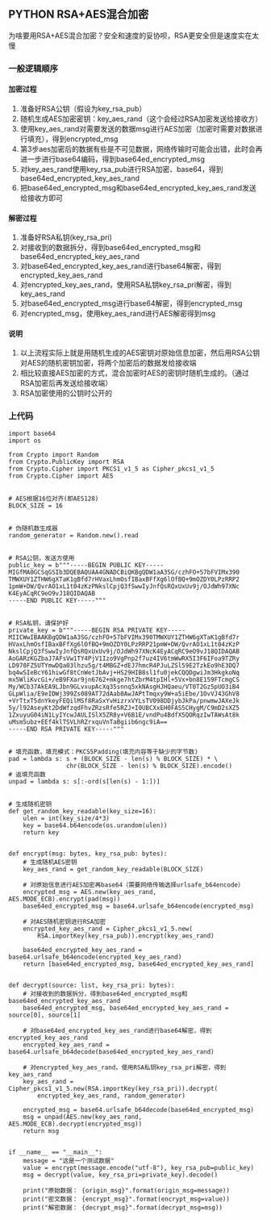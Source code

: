 ## PYTHON RSA+AES混合加密

为啥要用RSA+AES混合加密？安全和速度的妥协呗，RSA更安全但是速度实在太慢

### 一般逻辑顺序

#### 加密过程
1. 准备好RSA公钥（假设为key_rsa_pub）
2. 随机生成AES加密密钥：key_aes_rand（这个会经过RSA加密发送给接收方）
3. 使用key_aes_rand对需要发送的数据msg进行AES加密（加密时需要对数据进行填充），得到encrypted_msg
4. 第3步aes加密后的数据有些是不可见数据，网络传输时可能会出错，此时会再进一步进行base64编码，得到base64ed_encrypted_msg
5. 对key_aes_rand使用key_rsa_pub进行RSA加密、base64，得到base64ed_encrypted_key_aes_rand
6. 把base64ed_encrypted_msg和base64ed_encrypted_key_aes_rand发送给接收方即可

#### 解密过程
1. 准备好RSA私钥(key_rsa_pri)
2. 对接收到的数据拆分，得到base64ed_encrypted_msg和base64ed_encrypted_key_aes_rand
3. 对base64ed_encrypted_key_aes_rand进行base64解密，得到encrypted_key_aes_rand
4. 对encrypted_key_aes_rand，使用RSA私钥key_rsa_pri解密，得到key_aes_rand
5. 对base64ed_encrypted_msg进行base64解密，得到encrypted_msg
6. 对encrypted_msg，使用key_aes_rand进行AES解密得到msg

#### 说明
1. 以上流程实际上就是用随机生成的AES密钥对原始信息加密，然后用RSA公钥对AES的随机密钥加密，将两个加密后的数据发给接收端
2. 相比较直接AES加密的方式，混合加密时AES的密钥时随机生成的。（通过RSA加密后再发送给接收端）
3. RSA加密使用的公钥时公开的


### 上代码
```
import base64
import os

from Crypto import Random
from Crypto.PublicKey import RSA
from Crypto.Cipher import PKCS1_v1_5 as Cipher_pkcs1_v1_5
from Crypto.Cipher import AES


# AES根据16位对齐(即AES128)
BLOCK_SIZE = 16


# 伪随机数生成器
random_generator = Random.new().read


# RSA公钥，发送方使用
public_key = b"""-----BEGIN PUBLIC KEY-----
MIGfMA0GCSqGSIb3DQEBAQUAA4GNADCBiQKBgQDW1aA3SG/czhFO+57bFVIMx390
TMWXUY1ZTHW6gXTaK1gBfd7rHVaxLhmOsfIBaxBFfXg6lOfBQ+9mOZDY0LPzRRP2
1pmW+DW/QvrAO1xL1t04zKzPNkslCpjQ3fSwwIyJnfQsRQxUxUv9j/OJdWh97XNc
K4EyACqRC9eO9vJ18QIDAQAB
-----END PUBLIC KEY-----"""


# RSA私钥，请保护好
private_key = b"""-----BEGIN RSA PRIVATE KEY-----
MIICWwIBAAKBgQDW1aA3SG/czhFO+57bFVIMx390TMWXUY1ZTHW6gXTaK1gBfd7r
HVaxLhmOsfIBaxBFfXg6lOfBQ+9mOZDY0LPzRRP21pmW+DW/QvrAO1xL1t04zKzP
NkslCpjQ3fSwwIyJnfQsRQxUxUv9j/OJdWh97XNcK4EyACqRC9eO9vJ18QIDAQAB
AoGARzKGZbaJ7AFsVw1TY4PjV1Izo9VgPnp2f7uz4IV6tmWwRX5I3F6IFoa9TZRy
LD970FZ5UTYmwDQa03lhzu5g/t4MBGZ+dEJ7hmcR4PJuLZSl59E2TzkEo9hE3DQ7
bq4wSIeBcY61hiwGf8tCnWetJbAvj+HS29HIB8sl1fu0jekCQQDgwiJm3HkgkoNq
mx5WliKvcGi+/eB9FXar9jn6762+mkge7htZbrM4tpIHl+5Vx+bn8E159FTcmgCS
My/WCb37AkEA9LJbn9GLvxupAcXq35snnq5xkNAsgHJHQaeu/VT0T2Gz5pUO3iB4
GLpWlia/E9eIDWj399Zs089AT72dAab0AwJAPtTmqxy9W+a5iEbe/1OvVJ43GhV8
+VrTtxT5dnYkeyFEQilMSf8RaSxYvHizrxVYLsTV098DDjybJkPa/pnwmwJAXeJk
5y/l92AseyKt2DdWfzqdFhvZRzsRfe5RZJ+I0UBCXxEH0FAS5CHygM/C9mD2sXZ5
1ZxuyuG04iN1LyIYcwJAULISlX5ZR8y+V6B1E/vndPu4BdfX5QORqzIwTAWsAt8k
uMsm5ubz+EEf4klTSVLhRZrxquVnTaBgiib6ngc9iA==
-----END RSA PRIVATE KEY-----"""


# 填充函数，填充模式：PKCS5Padding(填充内容等于缺少的字节数)
pad = lambda s: s + (BLOCK_SIZE - len(s) % BLOCK_SIZE) * \
                chr(BLOCK_SIZE - len(s) % BLOCK_SIZE).encode()
# 返填充函数
unpad = lambda s: s[:-ord(s[len(s) - 1:])]


# 生成随机密钥
def get_random_key_readable(key_size=16):
    ulen = int(key_size/4*3)
    key = base64.b64encode(os.urandom(ulen))
    return key


def encrypt(msg: bytes, key_rsa_pub: bytes):
    # 生成随机AES密钥
    key_aes_rand = get_random_key_readable(BLOCK_SIZE)

    # 对原始信息进行AES加密再base64（需要网络传输选择urlsafe_b64encode）
    encrypted_msg = AES.new(key_aes_rand, AES.MODE_ECB).encrypt(pad(msg))
    base64ed_encrypted_msg = base64.urlsafe_b64encode(encrypted_msg)

    # 对AES随机密钥进行RSA加密
    encrypted_key_aes_rand = Cipher_pkcs1_v1_5.new(
        RSA.importKey(key_rsa_pub)).encrypt(key_aes_rand)

    base64ed_encrypted_key_aes_rand = base64.urlsafe_b64encode(encrypted_key_aes_rand)
    return [base64ed_encrypted_msg, base64ed_encrypted_key_aes_rand]


def decrypt(source: list, key_rsa_pri: bytes):
    # 对接收到的数据拆分，得到base64ed_encrypted_msg和base64ed_encrypted_key_aes_rand
    base64ed_encrypted_msg, base64ed_encrypted_key_aes_rand = source[0], source[1]

    # 对base64ed_encrypted_key_aes_rand进行base64解密，得到encrypted_key_aes_rand
    encrypted_key_aes_rand = base64.urlsafe_b64decode(base64ed_encrypted_key_aes_rand)

    # 对encrypted_key_aes_rand，使用RSA私钥key_rsa_pri解密，得到key_aes_rand
    key_aes_rand = Cipher_pkcs1_v1_5.new(RSA.importKey(key_rsa_pri)).decrypt(
        encrypted_key_aes_rand, random_generator)

    encrypted_msg = base64.urlsafe_b64decode(base64ed_encrypted_msg)
    msg = unpad(AES.new(key_aes_rand, AES.MODE_ECB).decrypt(encrypted_msg))
    return msg


if __name__ == "__main__":
    message = "这是一个测试数据"
    value = encrypt(message.encode("utf-8"), key_rsa_pub=public_key)
    msg = decrypt(value, key_rsa_pri=private_key).decode()

    print("原始数据： {origin_msg}".format(origin_msg=message))
    print("密文数据： {encrypt_msg}".format(encrypt_msg=value))
    print("解密数据： {decrypt_msg}".format(decrypt_msg=msg))
```

